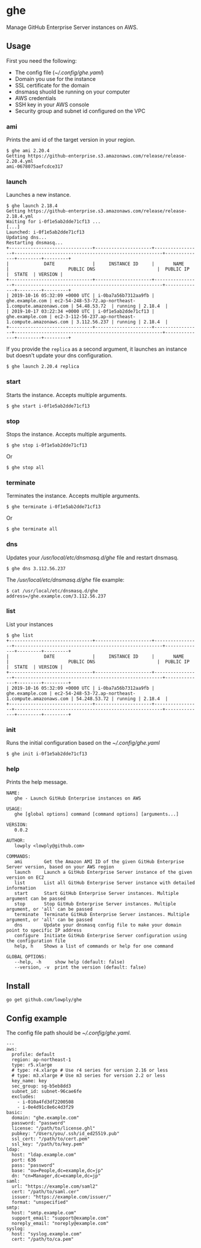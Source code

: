 # ghe

Manage GitHub Enterprise Server instances on AWS.

## Usage

First you need the following:

- The config file (*~/.config/ghe.yaml*)
- Domain you use for the instance
- SSL certificate for the domain
- dnsmasq shuold be running on your computer
- AWS credentials
- SSH key in your AWS console
- Security group and subnet id configured on the VPC

### ami

Prints the ami id of the target version in your region.

```
$ ghe ami 2.20.4
Getting https://github-enterprise.s3.amazonaws.com/release/release-2.20.4.yml
ami-0678075aefcdce317
```

### launch

Launches a new instance.

```
$ ghe launch 2.18.4
Getting https://github-enterprise.s3.amazonaws.com/release/release-2.18.4.yml
Waiting for i-0f1e5ab2dde71cf13 ...
[...]
Launched: i-0f1e5ab2dde71cf13
Updating dns...
Restarting dnsmasq...
+-------------------------------+---------------------+-----------------+-------------------------------------------------------+--------------+---------+---------+
|             DATE              |     INSTANCE ID     |       NAME      |                      PUBLIC DNS                       |  PUBLIC IP   |  STATE  | VERSION |
+-------------------------------+---------------------+-----------------+-------------------------------------------------------+--------------+---------+---------+
| 2019-10-16 05:32:09 +0000 UTC | i-0ba7a56b7312aa9fb | ghe.example.com | ec2-54-248-53-72.ap-northeast-1.compute.amazonaws.com | 54.48.53.72  | running | 2.18.4  |
| 2019-10-17 03:22:34 +0000 UTC | i-0f1e5ab2dde71cf13 | ghe.example.com | ec2-3-112-56-237.ap-northeast-1.compute.amazonaws.com | 3.112.56.237 | running | 2.18.4  |
+-------------------------------+---------------------+-----------------+-------------------------------------------------------+--------------+---------+---------+
```

If you provide the `replica` as a second argument, it launches an instance but doesn't update your dns configuration.

```
$ ghe launch 2.20.4 replica
```

### start

Starts the instance. Accepts multiple arguments.

```
$ ghe start i-0f1e5ab2dde71cf13
```

### stop

Stops the instance. Accepts multiple arguments.

```
$ ghe stop i-0f1e5ab2dde71cf13
```

Or

```
$ ghe stop all
```

### terminate

Terminates the instance. Accepts multiple arguments.

```
$ ghe terminate i-0f1e5ab2dde71cf13
```

Or

```
$ ghe terminate all
```

### dns

Updates your */usr/local/etc/dnsmasq.d/ghe* file and restart dnsmasq.

```
$ ghe dns 3.112.56.237
```

The */usr/local/etc/dnsmasq.d/ghe* file example:

```
$ cat /usr/local/etc/dnsmasq.d/ghe
address=/ghe.example.com/3.112.56.237
```

### list

List your instances

```
$ ghe list
+-------------------------------+---------------------+-----------------+-------------------------------------------------------+--------------+---------+---------+
|             DATE              |     INSTANCE ID     |       NAME      |                      PUBLIC DNS                       |  PUBLIC IP   |  STATE  | VERSION |
+-------------------------------+---------------------+-----------------+-------------------------------------------------------+--------------+---------+---------+
| 2019-10-16 05:32:09 +0000 UTC | i-0ba7a56b7312aa9fb | ghe.example.com | ec2-54-248-53-72.ap-northeast-1.compute.amazonaws.com | 54.248.53.72 | running | 2.18.4  |
+-------------------------------+---------------------+-----------------+-------------------------------------------------------+--------------+---------+---------+
```

### init

Runs the initial configuration based on the *~/.config/ghe.yaml*

```
$ ghe init i-0f1e5ab2dde71cf13
```

### help

Prints the help message.

```
NAME:
   ghe - Launch GitHub Enterprise instances on AWS

USAGE:
   ghe [global options] command [command options] [arguments...]

VERSION:
   0.0.2

AUTHOR:
   lowply <lowply@github.com>

COMMANDS:
   ami        Get the Amazon AMI ID of the given GitHub Enterprise Server version, based on your AWS region
   launch     Launch a GitHub Enterprise Server instance of the given version on EC2
   list       List all GitHub Enterprise Server instance with detailed information
   start      Start GitHub Enterprise Server instances. Multiple argument can be passed
   stop       Stop GitHub Enterprise Server instances. Multiple argument, or 'all' can be passed
   terminate  Terminate GitHub Enterprise Server instances. Multiple argument, or 'all' can be passed
   dns        Update your dnsmasq config file to make your domain point to specific IP address
   configure  Initiate GitHub Enterprise Server configuration using the configuration file
   help, h    Shows a list of commands or help for one command

GLOBAL OPTIONS:
   --help, -h     show help (default: false)
   --version, -v  print the version (default: false)
```

## Install

```
go get github.com/lowply/ghe
```

## Config example

The config file path should be *~/.config/ghe.yaml*.

```
---
aws:
  profile: default
  region: ap-northeast-1
  type: r5.xlarge
  # type: r4.xlarge # Use r4 series for version 2.16 or less
  # type: m3.xlarge # Use m3 series for version 2.2 or less
  key_name: key
  sec_group: sg-b5eb8dd3
  subnet_id: subnet-96cae6fe
  excludes:
    - i-010a4fd3df2200508
    - i-0e4d91c8e6c4d3f29
basic:
  domain: "ghe.example.com"
  password: "password"
  license: "/path/to/license.ghl"
  pubkey: "/Users/you/.ssh/id_ed25519.pub"
  ssl_cert: "/path/to/cert.pem"
  ssl_key: "/path/to/key.pem"
ldap:
  host: "ldap.example.com"
  port: 636
  pass: "password"
  base: "ou=People,dc=example,dc=jp"
  dn: "cn=Manager,dc=example,dc=jp"
saml:
  url: "https://example.com/saml2"
  cert: "/path/to/saml.cer"
  issuer: "https://example.com/issuer/"
  format: "unspecified"
smtp:
  host: "smtp.example.com"
  support_email: "support@example.com"
  noreply_email: "noreply@example.com"
syslog:
  host: "syslog.example.com"
  cert: "/path/to/ca.pem"
```
